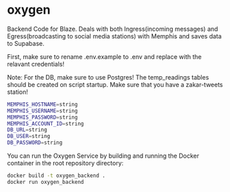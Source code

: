 # oxygen
Backend Code for Blaze. Deals with both Ingress(incoming messages) and Egress(broadcasting to social media stations) with Memphis and saves data to Supabase. 


First, make sure to rename .env.example to .env and replace with the relavant credentials!

Note: For the DB, make sure to use Postgres! The temp_readings tables should be created on script startup. Make sure that you have a zakar-tweets station!
```bash
MEMPHIS_HOSTNAME=string
MEMPHIS_USERNAME=string
MEMPHIS_PASSWORD=string
MEMPHIS_ACCOUNT_ID=string
DB_URL=string
DB_USER=string
DB_PASSWORD=string
```

You can run the Oxygen Service by building and running the Docker container in the root repository directory:

```bash
docker build -t oxygen_backend . 
docker run oxygen_backend
```